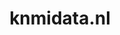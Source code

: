 ---
layout: post
title:  "knmidata.nl"
internal_url:  "/dutchgov/knmidata.nl.html"
categories: dutchgov
---